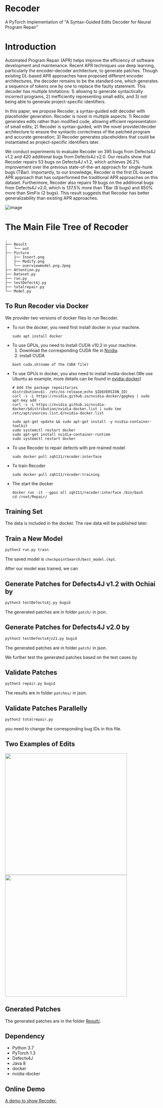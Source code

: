 # Recoder
A PyTorch Implementation of "A Syntax-Guided Edits Decoder for Neural Program Repair"

# Introduction
Automated Program Repair (APR) helps improve the efficiency of software development and maintenance. Recent APR techniques use deep learning, particularly the encoder-decoder architecture, to generate patches. Though existing DL-based APR approaches have proposed different encoder architectures, the decoder remains to be the standard one, which generates a sequence of tokens one by one to replace the faulty statement. This decoder has multiple limitations: 1) allowing to generate syntactically incorrect programs, 2) inefficiently representing small edits, and 3) not being able to generate project-specific identifiers.

In this paper, we propose Recoder, a syntax-guided edit decoder with placeholder generation. Recoder is novel in multiple aspects: 1) Recoder generates edits rather than modified code, allowing efficient representation of small edits; 2) Recoder is syntax-guided, with the novel provider/decider architecture to ensure the syntactic correctness of the patched program and accurate generation; 3) Recoder generates placeholders that could be instantiated as project-specific identifiers later.

We conduct experiments to evaluate Recoder on 395 bugs from Defects4J v1.2 and 420 additional bugs from Defects4J v2.0. Our results show that Recoder repairs 53 bugs on Defects4J v1.2, which achieves 26.2% improvement over the previous state-of-the-art approach for single-hunk bugs (TBar). Importantly, to our knowledge, Recoder is the first DL-based APR approach that has outperformed the traditional APR approaches on this dataset. Furthermore, Recoder also repairs 19 bugs on the additional bugs from Defects4J v2.0, which is 137.5% more than TBar (8 bugs) and 850% more than SimFix (2 bugs). This result suggests that Recoder has better generalizability than existing APR approaches.

![image](https://github.com/FSE2021anonymous/Recoder/blob/master/picture/overviewmodel.png.Jpeg)

# The Main File Tree of Recoder

```
.
├── Result
│   └── out
├── Picture
│   ├── Insert.png
│   ├── Modify.png
│   └── overviewmodel.png.Jpeg
├── Attention.py
├── Dataset.py
├── run.py
├── testDefect4j.py
├── totalrepair.py
└── Model.py
```

## To Run Recoder via Docker
We provider two versions of docker files to run Recoder.

* To run the docker, you need first install docker in your machine.
    ```
    sudo apt install docker
    ```
* To use GPUs, you need to install CUDA v10.2 in your machine.
    1. Download the corresponding CUDA file in [Nvidia](https://developer.nvidia.com/cuda-toolkit-archive).
    2. install CUDA
    ```
    bash cuda.sh(name of the CUDA file)
    ```
* To use GPUs in docker, you also need to install nvidia-docker.(We use Ubuntu as example, more details can be found in [nvidia-docker](https://github.com/NVIDIA/nvidia-docker))
    ```
    # Add the package repositories
    distribution=$(. /etc/os-release;echo $ID$VERSION_ID)
    curl -s -L https://nvidia.github.io/nvidia-docker/gpgkey | sudo apt-key add -
    curl -s -L https://nvidia.github.io/nvidia-docker/$distribution/nvidia-docker.list | sudo tee /etc/apt/sources.list.d/nvidia-docker.list

    sudo apt-get update && sudo apt-get install -y nvidia-container-toolkit
    sudo systemctl restart docker
    sudo apt-get install nvidia-container-runtime
    sudo systemctl restart docker
    ```
* To use Recoder to repair defects with pre-trained model
    ```
    sudo docker pull zqh111/recoder:interface 
    ```
* To train Recoder
    ```
    sudo docker pull zqh111/recoder:training 
    ```
* The start the docker
    ```
    docker run -it --gpus all zqh111/recoder:interface /bin/bash
    cd /root/Repair/
    ```
## Training Set
The data is included in the docker. The raw data will be published later.

## Train a New Model
```python
python3 run.py train
```
The saved model is ```checkpointSearch/best_model.ckpt```.

After our model was trained, we can 

## Generate Patches for Defects4J v1.2 with Ochiai by
```python
python3 testDefects4j.py bugid
```

The generated patches are in folder ```patch/``` in json.

## Generate Patches for Defects4J v2.0 by
```python
python3 testDefects4jv21.py bugid
```

The generated patches are in folder ```patch/``` in json.

We further test the generated patches based on the test cases by

## Validate Patches
```python
python3 repair.py bugid
```

The results are in folder ```patches/``` in json.

## Validate Patches Parallelly
```python
python3 totalrepair.py
```
 you need to change the corresponding bug IDs in this file. 
## Two Examples of Edits

<img src="https://github.com/pkuzqh/Recoder/tree/master/picture/Insert.png" metaname="viewport" width="400"/><img src="https://github.com/pkuzqh/Recoder/tree/master/picture/Modify.png" metaname="viewport" width="400"/> 

## Gnerated Patches
The generated patches are in the folder [Result/](https://github.com/FSE2021anonymous/Recoder/blob/master/Result).


## Dependency
* Python 3.7
* PyTorch 1.3
* Defects4J
* Java 8
* docker
* nvidia-docker

## Online Demo
[A demo to show Recoder.](http://35.194.10.109:8081/)

